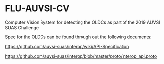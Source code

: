 # FLU-AUVSI-CV
Computer Vision System for detecting the OLDCs as part of the 2019 AUVSI SUAS Challenge

Spec for the OLDCs can be found through out the following documents:

https://github.com/auvsi-suas/interop/wiki/API-Specification

https://github.com/auvsi-suas/interop/blob/master/proto/interop_api.proto
